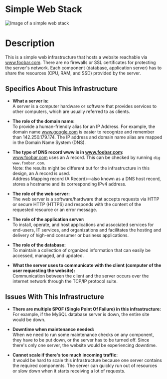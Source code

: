# Simple Web Stack

![Image of a simple web stack](https://i.imgur.com/L0umln7.jpeg)
# Description

This is a simple web infrastructure that hosts a website reachable via www.foobar.com. There are no firewalls or SSL certificates for protecting the server's network. Each component (database, application server) has to share the resources (CPU, RAM, and SSD) provided by the server.

## Specifics About This Infrastructure

- **What a server is:**  
  A server is a computer hardware or software that provides services to other computers, which are usually referred to as clients.

- **The role of the domain name:**  
  To provide a human-friendly alias for an IP Address. For example, the domain name www.google.com is easier to recognize and remember than 142.250.179.174. The IP address and domain name alias are mapped in the Domain Name System (DNS).

- **The type of DNS record www is in www.foobar.com:**  
  www.foobar.com uses an A record. This can be checked by running `dig www.foobar.com`.  
  Note: the results might be different but for the infrastructure in this design, an A record is used.  
  Address Mapping record (A Record)—also known as a DNS host record, stores a hostname and its corresponding IPv4 address.

- **The role of the web server:**  
  The web server is a software/hardware that accepts requests via HTTP or secure HTTP (HTTPS) and responds with the content of the requested resource or an error message.

- **The role of the application server:**  
  To install, operate, and host applications and associated services for end-users, IT services, and organizations and facilitates the hosting and delivery of high-end consumer or business applications.

- **The role of the database:**  
  To maintain a collection of organized information that can easily be accessed, managed, and updated.

- **What the server uses to communicate with the client (computer of the user requesting the website):**  
  Communication between the client and the server occurs over the internet network through the TCP/IP protocol suite.

## Issues With This Infrastructure

- **There are multiple SPOF (Single Point Of Failure) in this infrastructure:**  
  For example, if the MySQL database server is down, the entire site would be down.

- **Downtime when maintenance needed:**  
  When we need to run some maintenance checks on any component, they have to be put down, or the server has to be turned off. Since there's only one server, the website would be experiencing downtime.

- **Cannot scale if there's too much incoming traffic:**  
  It would be hard to scale this infrastructure because one server contains the required components. The server can quickly run out of resources or slow down when it starts receiving a lot of requests.
